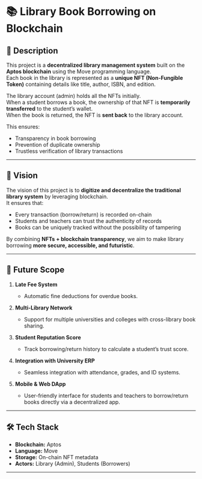# 📚 Library Book Borrowing on Blockchain

## 🔹 Description
This project is a **decentralized library management system** built on the **Aptos blockchain** using the Move programming language.  
Each book in the library is represented as a **unique NFT (Non-Fungible Token)** containing details like title, author, ISBN, and edition.  

The library account (admin) holds all the NFTs initially.  
When a student borrows a book, the ownership of that NFT is **temporarily transferred** to the student’s wallet.  
When the book is returned, the NFT is **sent back** to the library account.  

This ensures:
- Transparency in book borrowing  
- Prevention of duplicate ownership  
- Trustless verification of library transactions  

---

## 🎯 Vision
The vision of this project is to **digitize and decentralize the traditional library system** by leveraging blockchain.  
It ensures that:
- Every transaction (borrow/return) is recorded on-chain  
- Students and teachers can trust the authenticity of records  
- Books can be uniquely tracked without the possibility of tampering  

By combining **NFTs + blockchain transparency**, we aim to make library borrowing **more secure, accessible, and futuristic**.  

---

## 🚀 Future Scope
1. **Late Fee System**  
   - Automatic fine deductions for overdue books.  

2. **Multi-Library Network**  
   - Support for multiple universities and colleges with cross-library book sharing.  

3. **Student Reputation Score**  
   - Track borrowing/return history to calculate a student’s trust score.  

4. **Integration with University ERP**  
   - Seamless integration with attendance, grades, and ID systems.  

5. **Mobile & Web DApp**  
   - User-friendly interface for students and teachers to borrow/return books directly via a decentralized app.  

---

## 🛠️ Tech Stack
- **Blockchain:** Aptos  
- **Language:** Move  
- **Storage:** On-chain NFT metadata  
- **Actors:** Library (Admin), Students (Borrowers)  

---
